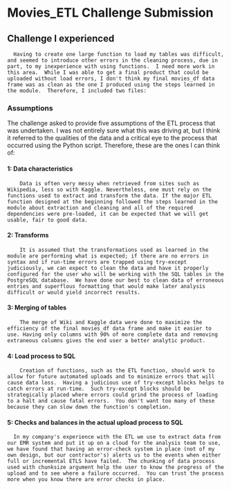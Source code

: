# Movies_ETL Challenge Submission
## Challenge I experienced
      Having to create one large function to load my tables was difficult, and seemed to introduce other errors in the cleaning process, due in part, to my inexperience with using functions.  I need more work in this area.  While I was able to get a final product that could be uploaded without load errors, I don't think my final movies_df data frame was as clean as the one I produced using the steps learned in the module.  Therefore, I included two files: 

### Assumptions
The challenge asked to provide five assumptions of the ETL process that was undertaken.  I was not entirely sure what this was driving at, but I think it referred to the qualities of the data and a critical eye to the process that occurred using the Python script. Therefore, these are the ones I can think of:
#### 1: Data characteristics
        Data is often very messy when retrieved from sites such as Wikipedia, less so with Kaggle. Nevertheless, one must rely on the functions used to extract and transform the data. If the major ETL function designed at the beginning followed the steps learned in the module about extraction and cleaning and all of the required dependencies were pre-loaded, it can be expected that we will get usable, fair to good data.
#### 2: Transforms
        It is assumed that the transformations used as learned in the module are performing what is expected; if there are no errors in syntax and if run-time errors are trapped using try-except judiciously, we can expect to clean the data and have it properly configured for the user who will be working with the SQL tables in the PostgreSQL database.  We have done our best to clean data of erroneous entries and superflous formatting that would make later analysis difficult or would yield incorrect results.
#### 3: Merging of tables
        The merge of Wiki and Kaggle data were done to maximize the efficiency of the final movies_df data frame and make it easier to use. Having only columns with 90% of more complete data and removing extraneous columns gives the end user a better analytic product.
#### 4: Load process to SQL
        Creation of functions, such as the ETL function, should work to allow for future automated uploads and to minimize errors that will cause data loss.  Having a judicious use of try-except blocks helps to catch errors at run-time.  Such try-except blocks should be strategically placed where errors could grind the process of loading to a halt and cause fatal errors.  You don't want too many of these because they can slow down the function's completion.
#### 5: Checks and balances in the actual upload process to SQL        
      In my company's experience with the ETL we use to extract data from our EMR system and put it up on a cloud for the analysis team to use, we have found that having an error-check system in place (not of my own design, but our contractor's) alerts us to the events when either full or incremental ETLS have failed.  The chunking of data process used with chunksize argument help the user to know the progress of the upload and to see where a failure occurred.  You can trust the process more when you know there are error checks in place.
